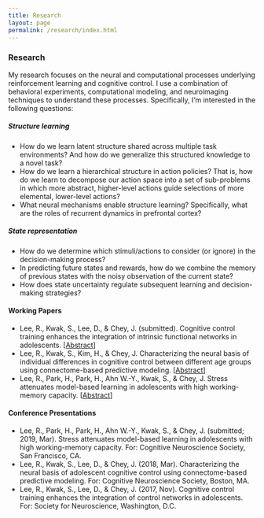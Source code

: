 ```yaml
---
title: Research
layout: page
permalink: /research/index.html
---
```


### Research
My research focuses on the neural and computational processes underlying reinforcement learning and cognitive control. I use a combination of behavioral experiments, computational modeling, and neuroimaging techniques to understand these processes. Specifically, I’m interested in the following questions: 

##### Structure learning
*	How do we learn latent structure shared across multiple task environments? And how do we generalize this structured knowledge to a novel task? 
*	How do we learn a hierarchical structure in action policies? That is, how do we learn to decompose our action space into a set of sub-problems in which more abstract, higher-level actions guide selections of more elemental, lower-level actions?     
*	What neural mechanisms enable structure learning? Specifically, what are the roles of recurrent dynamics in prefrontal cortex?

##### State representation
*	How do we determine which stimuli/actions to consider (or ignore) in the decision-making process? 
*	In predicting future states and rewards, how do we combine the memory of previous states with the noisy observation of the current state? 
*	How does state uncertainty regulate subsequent learning and decision-making strategies?


#### Working Papers
* Lee, R., Kwak, S., Lee, D., & Chey, J. (submitted). Cognitive control training enhances the integration of intrinsic functional networks in adolescents. [[Abstract](https://drive.google.com/file/d/1MozZMymmqkUkoR1bzgl86oF2Y3ys_tj2/view?usp=sharing)]
* Lee, R., Kwak, S., Kim, H., & Chey, J. Characterizing the neural basis of individual differences in cognitive control between different age groups using connectome-based predictive modeling. [[Abstract](https://drive.google.com/file/d/15u_bza7CDPFUT4-OV_H7UP1yy2dSyF-v/view?usp=sharing)]
* Lee, R., Park, H., Park, H., Ahn W.-Y., Kwak, S., & Chey, J. Stress attenuates model-based learning in adolescents with high working-memory capacity. [[Abstract](https://drive.google.com/file/d/1GxE6we6eHot71BVf6thWkeIG3hhQqowM/view?usp=sharing)]

#### Conference Presentations
* Lee, R., Park, H., Park, H., Ahn W.-Y., Kwak, S., & Chey, J. (submitted; 2019, Mar). Stress attenuates model-based learning in adolescents with high working-memory capacity. For: Cognitive Neuroscience Society, San Francisco, CA.
* Lee, R., Kwak, S., Lee, D., & Chey, J. (2018, Mar). Characterizing the neural basis of adolescent cognitive control using connectome-based predictive modeling. For: Cognitive Neuroscience Society, Boston, MA.
* Lee, R., Kwak, S., Lee, D., & Chey, J. (2017, Nov). Cognitive control training enhances the integration of control networks in adolescents. For: Society for Neuroscience, Washington, D.C.
